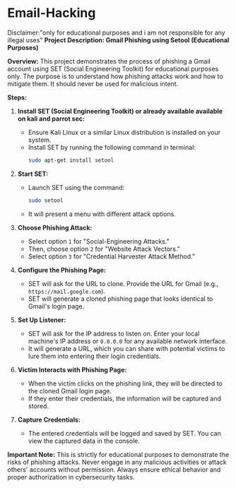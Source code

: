 # Email-Hacking
Disclaimer:"only for educational purposes and i am not responsible for any illegal uses"
**Project Description: Gmail Phishing using Setool (Educational Purposes)**

**Overview:**
This project demonstrates the process of phishing a Gmail account using SET (Social Engineering Toolkit) for educational purposes only. The purpose is to understand how phishing attacks work and how to mitigate them. It should never be used for malicious intent.

**Steps:**

1. **Install SET (Social Engineering Toolkit) or already available available on kali and parrot sec:**
   - Ensure Kali Linux or a similar Linux distribution is installed on your system.
   - Install SET by running the following command in terminal:
     ```bash
     sudo apt-get install setool
     ```

2. **Start SET:**
   - Launch SET using the command:
     ```bash
     sudo setool
     ```
   - It will present a menu with different attack options.

3. **Choose Phishing Attack:**
   - Select option `1` for "Social-Engineering Attacks."
   - Then, choose option `2` for "Website Attack Vectors."
   - Select option `3` for "Credential Harvester Attack Method."

4. **Configure the Phishing Page:**
   - SET will ask for the URL to clone. Provide the URL for Gmail (e.g., `https://mail.google.com`).
   - SET will generate a cloned phishing page that looks identical to Gmail's login page.
   
5. **Set Up Listener:**
   - SET will ask for the IP address to listen on. Enter your local machine's IP address or `0.0.0.0` for any available network interface.
   - It will generate a URL, which you can share with potential victims to lure them into entering their login credentials.

6. **Victim Interacts with Phishing Page:**
   - When the victim clicks on the phishing link, they will be directed to the cloned Gmail login page.
   - If they enter their credentials, the information will be captured and stored.

7. **Capture Credentials:**
   - The entered credentials will be logged and saved by SET. You can view the captured data in the console.

**Important Note:** This is strictly for educational purposes to demonstrate the risks of phishing attacks. Never engage in any malicious activities or attack others' accounts without permission. Always ensure ethical behavior and proper authorization in cybersecurity tasks.
